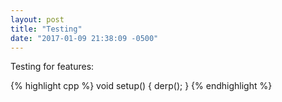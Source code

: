```yaml
---
layout: post
title: "Testing"
date: "2017-01-09 21:38:09 -0500"
---
```


Testing for features:


{% highlight cpp %}
void setup()
{
  derp();
}
{% endhighlight %}
